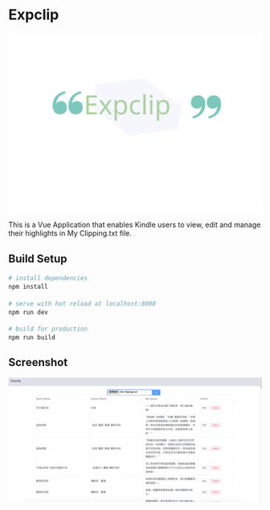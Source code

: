 # Expclip
![](expclip-logo.svg)

This is a Vue Application that enables Kindle users to view, edit and manage their highlights in My Clipping.txt file. 


## Build Setup
```bash
# install dependencies
npm install

# serve with hot reload at localhost:8080
npm run dev

# build for production
npm run build

```


## Screenshot 
![](Screenshot0.png)